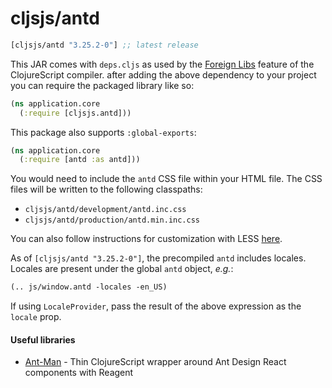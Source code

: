 # cljsjs/antd

[](dependency)
```clojure
[cljsjs/antd "3.25.2-0"] ;; latest release
```
[](/dependency)

This JAR comes with `deps.cljs` as used by the [Foreign Libs][flibs] feature
of the ClojureScript compiler. after adding the above dependency to your project
you can require the packaged library like so:

```clojure
(ns application.core
  (:require [cljsjs.antd]))
```

This package also supports `:global-exports`:

```clojure
(ns application.core
  (:require [antd :as antd]))
```

You would need to include the `antd` CSS file within your HTML file. The CSS files will be written to the following classpaths:

* `cljsjs/antd/development/antd.inc.css`
* `cljsjs/antd/production/antd.min.inc.css`

You can also follow instructions for customization with LESS [here](https://ant.design/docs/react/customize-theme).

As of `[cljsjs/antd "3.25.2-0"]`, the precompiled `antd` includes locales.
Locales are present under the global `antd` object, *e.g.*:

```clojure
(.. js/window.antd -locales -en_US)
```

If using `LocaleProvider`, pass the result of the above expression as the
`locale` prop.

[flibs]: https://clojurescript.org/reference/packaging-foreign-deps


#### Useful libraries

* [Ant-Man](https://github.com/hypaer/ant-man) - Thin ClojureScript wrapper around Ant Design React components with Reagent

